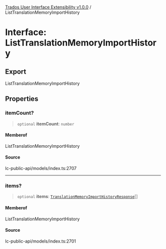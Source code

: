 [Trados User Interface Extensibility v1.0.0](../wiki/globals) / ListTranslationMemoryImportHistory

# Interface: ListTranslationMemoryImportHistory

## Export

ListTranslationMemoryImportHistory

## Properties

### itemCount?

> `optional` **itemCount**: `number`

#### Memberof

ListTranslationMemoryImportHistory

#### Source

lc-public-api/models/index.ts:2707

***

### items?

> `optional` **items**: [`TranslationMemoryImportHistoryResponse`](../wiki/Interface.TranslationMemoryImportHistoryResponse)[]

#### Memberof

ListTranslationMemoryImportHistory

#### Source

lc-public-api/models/index.ts:2701
